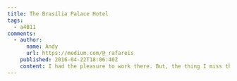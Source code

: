 ```yaml
---
title: The Brasília Palace Hotel
tags:
  - a4B11
comments:
  - author:
      name: Andy
      url: https://medium.com/@_rafareis
    published: 2016-04-22T18:06:40Z
    content: I had the pleasure to work there. But, the thing I miss the most, is the piano in the hall of OSCAR.
---
```

